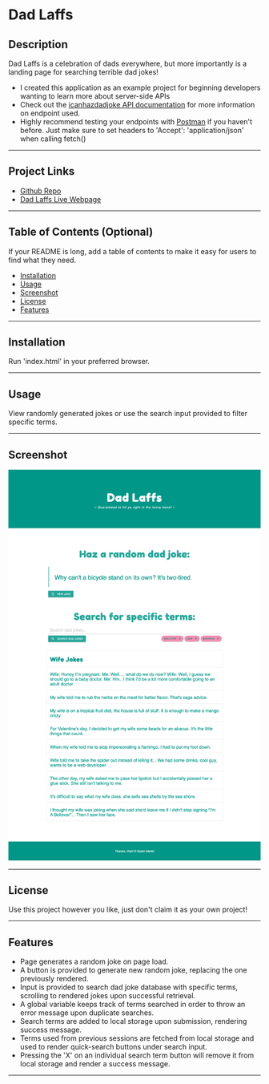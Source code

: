 # Dad Laffs

## Description

Dad Laffs is a celebration of dads everywhere, but more importantly is a landing page for searching terrible dad jokes!

- I created this application as an example project for beginning developers wanting to learn more about server-side APIs
- Check out the [icanhazdadjoke API documentation](https://icanhazdadjoke.com/api) for more information on endpoint used.
- Highly recommend testing your endpoints with [Postman](https://www.postman.com/) if you haven't before. Just make sure to set headers to 'Accept': 'application/json' when calling fetch()

----

## Project Links

- [Github Repo](https://github.com/therealdylanmartin/dad-joke-api)
- [Dad Laffs Live Webpage](https://therealdylanmartin.github.io/dad-joke-api/)

----

## Table of Contents (Optional)

If your README is long, add a table of contents to make it easy for users to find what they need.

- [Installation](#installation)
- [Usage](#usage)
- [Screenshot](#screenshot)
- [License](#license)
- [Features](#features)

----

## Installation

Run 'index.html' in your preferred browser.

----

## Usage

View randomly generated jokes or use the search input provided to filter specific terms.

----

## Screenshot

![alt text](assets/images/dad-joke-api_screenshot.png)

----

## License

Use this project however you like, just don't claim it as your own project!

----

## Features

- Page generates a random joke on page load.
- A button is provided to generate new random joke, replacing the one previously rendered.
- Input is provided to search dad joke database with specific terms, scrolling to rendered jokes upon successful retrieval.
- A global variable keeps track of terms searched in order to throw an error message upon duplicate searches.
- Search terms are added to local storage upon submission, rendering success message.
- Terms used from previous sessions are fetched from local storage and used to render quick-search buttons under search input.
- Pressing the 'X' on an individual search term button will remove it from local storage and render a success message.

----